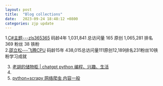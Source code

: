 ```yaml
---
layout: post
title:  "Blog collections"
date:   2023-09-24 18:48:12 +0800
categories: zjp update
---
```

1.[C#主题---zls365365](https://blog.csdn.net/zls365365?type=blog)  码龄4年 1,031,841 总访问量 165 原创 1,065,281 排名 369 粉丝 38 铁粉    
2.[邵立松---飞腾CPU](https://blog.csdn.net/lsshao?type=blog) 码龄15年 438,015总访问量111原创12,189排名231粉丝10铁粉学习成就

3. [老胡的储物柜 | chatgpt python 编程、兴趣、生活](https://www.howie6879.com/)
4. 
5. [python+scrapy 网络爬虫  内容一般](https://blog.csdn.net/weixin_40771510/category_9293558.html)
